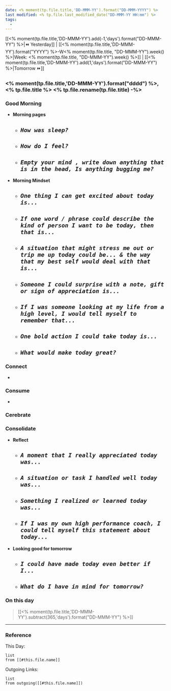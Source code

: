 ```yaml
---
date: <% moment(tp.file.title,'DD-MMM-YY').format("DD-MMM-YYYY") %>
last modified: <% tp.file.last_modified_date("DD-MMM-YY HH:mm") %>
tags: 
  - 
---
```


[[<% moment(tp.file.title,'DD-MMM-YY').add(-1,'days').format("DD-MMM-YY") %>|⏪ Yesterday]] | [[<% moment(tp.file.title,'DD-MMM-YY').format("YYYY") %>-W<% moment(tp.file.title, "DD-MMM-YY").week() %>|Week: <% moment(tp.file.title, "DD-MMM-YY").week() %>]] | [[<% moment(tp.file.title,'DD-MMM-YY').add(1,'days').format("DD-MMM-YY") %>|Tomorrow ⏩]] 

### <% moment(tp.file.title,'DD-MMM-YY').format("dddd") %>, <% tp.file.title %>  <% tp.file.rename(tp.file.title) -%>

### Good Morning
 - **Morning pages**
	- *`How was sleep?`*
		- 
	- *`How do I feel?`*
		- 
	- *`Empty your mind , write down anything that is in the head, Is anything bugging me?`*
		- 
- **Morning Mindset**
	- *`One thing I can get excited about today is...`*
		- 
	- *`If one word / phrase could describe the kind of person I want to be today, then that is...`*
		- 
	- *`A situation that might stress me out or trip me up today could be... & the way that my best self would deal with that is...`*
		- 
	- *`Someone I could surprise with a note, gift or sign of appreciation is...`*
		- 
	- *`If I was someone looking at my life from a high level, I would tell myself to remember that...`*
		- 
	- *`One bold action I could take today is...`*
		- 
	- *`What would make today great?`*
		- 
### Connect
- 
### Consume
- 
### Cerebrate

### Consolidate
- **Reflect**
    - *`A moment that I really appreciated today was...`*
        - 
    - *`A situation or task I handled well today was...`*
        - 
    - *`Something I realized or learned today was...`*
        - 
    - *`If I was my own high performance coach, I could tell myself this statement about today...`*
        - 
- **Looking good for tomorrow**
    - *`I could have made today even better if I...`*
        - 
    - *`What do I have in mind for tomorrow?`*
        -   
  
 
### On this day  
> [[<% moment(tp.file.title,'DD-MMM-YY').subtract(365,'days').format("DD-MMM-YY") %>]]  

---  
  
### Reference  
  
This Day:  
```dataview  
list  
from [[#this.file.name]]  
```  
  
Outgoing Links:  
```dataview  
list  
from outgoing([[#this.file.name]])  
```
